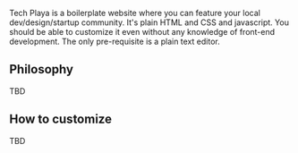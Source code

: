 Tech Playa is a boilerplate website where you can feature your local dev/design/startup community. It's plain HTML and CSS and javascript. You should be able to customize it even without any knowledge of front-end development. The only pre-requisite is a plain text editor.

## Philosophy ##

TBD

## How to customize ##

TBD